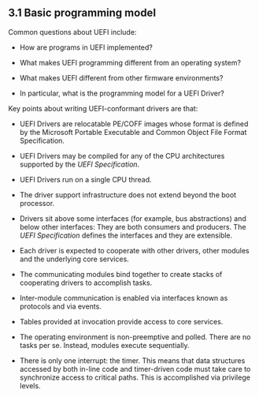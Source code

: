 <!--- @file
  3.1 Basic programming model

  Copyright (c) 2012-2018, Intel Corporation. All rights reserved.<BR>

  Redistribution and use in source (original document form) and 'compiled'
  forms (converted to PDF, epub, HTML and other formats) with or without
  modification, are permitted provided that the following conditions are met:

  1) Redistributions of source code (original document form) must retain the
     above copyright notice, this list of conditions and the following
     disclaimer as the first lines of this file unmodified.

  2) Redistributions in compiled form (transformed to other DTDs, converted to
     PDF, epub, HTML and other formats) must reproduce the above copyright
     notice, this list of conditions and the following disclaimer in the
     documentation and/or other materials provided with the distribution.

  THIS DOCUMENTATION IS PROVIDED BY TIANOCORE PROJECT "AS IS" AND ANY EXPRESS OR
  IMPLIED WARRANTIES, INCLUDING, BUT NOT LIMITED TO, THE IMPLIED WARRANTIES OF
  MERCHANTABILITY AND FITNESS FOR A PARTICULAR PURPOSE ARE DISCLAIMED. IN NO
  EVENT SHALL TIANOCORE PROJECT  BE LIABLE FOR ANY DIRECT, INDIRECT, INCIDENTAL,
  SPECIAL, EXEMPLARY, OR CONSEQUENTIAL DAMAGES (INCLUDING, BUT NOT LIMITED TO,
  PROCUREMENT OF SUBSTITUTE GOODS OR SERVICES; LOSS OF USE, DATA, OR PROFITS;
  OR BUSINESS INTERRUPTION) HOWEVER CAUSED AND ON ANY THEORY OF LIABILITY,
  WHETHER IN CONTRACT, STRICT LIABILITY, OR TORT (INCLUDING NEGLIGENCE OR
  OTHERWISE) ARISING IN ANY WAY OUT OF THE USE OF THIS DOCUMENTATION, EVEN IF
  ADVISED OF THE POSSIBILITY OF SUCH DAMAGE.

-->

## 3.1 Basic programming model

Common questions about UEFI include:

* How are programs in UEFI implemented?

* What makes UEFI programming different from an operating system?

* What makes UEFI different from other firmware environments?

* In particular, what is the programming model for a UEFI Driver?

Key points about writing UEFI-conformant drivers are that:

* UEFI Drivers are relocatable PE/COFF images whose format is defined by the
  Microsoft Portable Executable and Common Object File Format Specification.

* UEFI Drivers may be compiled for any of the CPU architectures supported by
  the _UEFI Specification_.

* UEFI Drivers run on a single CPU thread.

* The driver support infrastructure does not extend beyond the boot processor.

* Drivers sit above some interfaces (for example, bus abstractions) and below
  other interfaces: They are both consumers and producers. The _UEFI
  Specification_ defines the interfaces and they are extensible.

* Each driver is expected to cooperate with other drivers, other modules and
  the underlying core services.

* The communicating modules bind together to create stacks of cooperating
  drivers to accomplish tasks.

* Inter-module communication is enabled via interfaces known as protocols and
  via events.

* Tables provided at invocation provide access to core services.

* The operating environment is non-preemptive and polled. There are no tasks
  per se. Instead, modules execute sequentially.

* There is only one interrupt: the timer. This means that data structures
  accessed by both in-line code and timer-driven code must take care to
  synchronize access to critical paths. This is accomplished via privilege
  levels.
